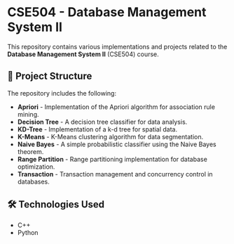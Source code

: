 # CSE504 - Database Management System II

This repository contains various implementations and projects related to the **Database Management System II** (CSE504) course.

## 📂 Project Structure
The repository includes the following:

- **Apriori** - Implementation of the Apriori algorithm for association rule mining.
- **Decision Tree** - A decision tree classifier for data analysis.
- **KD-Tree** - Implementation of a k-d tree for spatial data.
- **K-Means** - K-Means clustering algorithm for data segmentation.
- **Naive Bayes** - A simple probabilistic classifier using the Naive Bayes theorem.
- **Range Partition** - Range partitioning implementation for database optimization.
- **Transaction** - Transaction management and concurrency control in databases.

## 🛠️ Technologies Used
- C++
- Python
